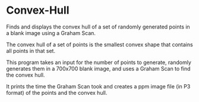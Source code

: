 # Convex-Hull
Finds and displays the convex hull of a set of randomly generated points in a blank image using a Graham Scan.  
  
The convex hull of a set of points is the smallest convex shape that contains all points in that set.  
  
This program takes an input for the number of points to generate, randomly generates them in a 700x700 blank image, and uses a Graham Scan to find the convex hull.  
  
It prints the time the Graham Scan took and creates a ppm image file (in P3 format) of the points and the convex hull.
